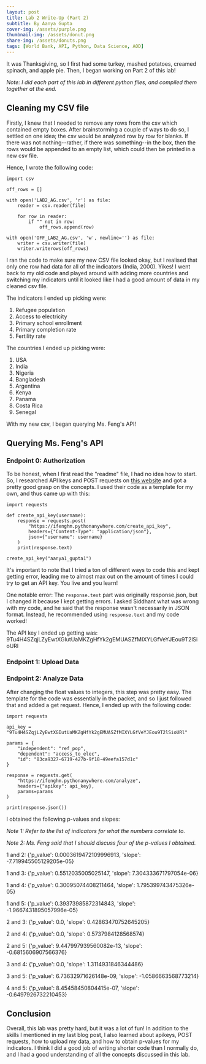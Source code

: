 ```yaml
---
layout: post
title: Lab 2 Write-Up (Part 2)
subtitle: By Aanya Gupta
cover-img: /assets/purple.png
thumbnail-img: /assets/donut.png
share-img: /assets/donuts.png
tags: [World Bank, API, Python, Data Science, AOD]
---
```


It was Thanksgiving, so I first had some turkey, mashed potatoes, creamed spinach, and apple pie. Then, I began working on Part 2 of this lab! 

*Note: I did each part of this lab in different python files, and compiled them together at the end.*

## Cleaning my CSV file

Firstly, I knew that I needed to remove any rows from the csv which contained empty boxes. After brainstorming a couple of ways to do so, I settled on one idea; the csv would be analyzed row by row for blanks. If there was not nothing--rather, if there was something--in the box, then the rows would be appended to an empty list, which could then be printed in a new csv file. 

Hence, I wrote the following code:

```
import csv

off_rows = []

with open('LAB2_AG.csv', 'r') as file:
    reader = csv.reader(file)

    for row in reader:
        if "" not in row:  
            off_rows.append(row)

with open('OFF_LAB2_AG.csv', 'w', newline='') as file:
    writer = csv.writer(file)
    writer.writerows(off_rows)
```

I ran the code to make sure my new CSV file looked okay, but I realised that only one row had data for all of the indicators (India, 2000). Yikes! I went back to my old code and played around with adding more countries and switching my indicators until it looked like I had a good amount of data in my cleaned csv file. 

The indicators I ended up picking were:

1. Refugee population
2. Access to electricity
3. Primary school enrollment 
4. Primary completion rate
5. Fertility rate

The countries I ended up picking were:

1. USA
2. India
3. Nigeria
4. Bangladesh
5. Argentina
6. Kenya
7. Panama
8. Costa Rica
9. Senegal

With my new csv, I began querying Ms. Feng's API! 

## Querying Ms. Feng's API

### Endpoint 0: Authorization

To be honest, when I first read the "readme" file, I had no idea how to start. So, I researched API keys and POST requests on [this website](https://www.geeksforgeeks.org/get-post-requests-using-python/) and got a pretty good grasp on the concepts. I used their code as a template for my own, and thus came up with this:

```
import requests

def create_api_key(username):
    response = requests.post(
        "https://ifenghm.pythonanywhere.com/create_api_key",
        headers={"Content-Type": "application/json"},
        json={"username": username}
    )
    print(response.text)  

create_api_key("aanya1_gupta1")
```

It's important to note that I tried a ton of different ways to code this and kept getting error, leading me to almost max out on the amount of times I could try to get an API key. You live and you learn!

One notable error: The `response.text` part was originally response.json, but I changed it because I kept getting errors. I asked Siddhant what was wrong with my code, and he said that the response wasn't necessarily in JSON format. Instead, he recommended using `response.text` and my code worked!

The API key I ended up getting was: 9Tu4H4SZqjLZyEwtXGIutUaMKZgHfYk2gEMUASZfMIXYLGfVeYJEou9T2lSioURl

### Endpoint 1: Upload Data

### Endpoint 2: Analyze Data

After changing the float values to integers, this step was pretty easy. The template for the code was essentially in the packet, and so I just followed that and added a get request. Hence, I ended up with the following code:

```
import requests

api_key = "9Tu4H4SZqjLZyEwtXGIutUaMKZgHfYk2gEMUASZfMIXYLGfVeYJEou9T2lSioURl"

params = {
    "independent": "ref_pop",  
    "dependent": "access_to_elec",  
    "id": "83ca9327-6719-427b-9f18-49eefa157d1c"
}

response = requests.get(
    "https://ifenghm.pythonanywhere.com/analyze",
    headers={"apikey": api_key},
    params=params
)

print(response.json())
```

I obtained the following p-values and slopes:

*Note 1: Refer to the list of indicators for what the numbers correlate to.*

*Note 2: Ms. Feng said that I should discuss four of the p-values I obtained.*

1 and 2: 
{'p_value': 0.0003619472109996913, 'slope': -7.719945505129205e-05}

1 and 3:
{'p_value': 0.5512035005025147, 'slope': 7.304333671797054e-06}

1 and 4:
{'p_value': 0.30095074408211464, 'slope': 1.795399743475326e-05}

1 and 5:
{'p_value': 0.39373985872314843, 'slope': -1.9667431895057996e-05}

2 and 3:
{'p_value': 0.0, 'slope': 0.42863470752645205}

2 and 4:
{'p_value': 0.0, 'slope': 0.5737984128568574}

2 and 5:
{'p_value': 9.447997939560082e-13, 'slope': -0.6815606907566376}

3 and 4:
{'p_value': 0.0, 'slope': 1.3114931846344486}

3 and 5:
{'p_value': 6.73632971626148e-09, 'slope': -1.0586663568773214}

4 and 5:
{'p_value': 8.45458450804415e-07, 'slope': -0.6497926732210453}

## Conclusion

Overall, this lab was pretty hard, but it was a lot of fun! In addition to the skills I mentioned in my last blog post, I also learned about apikeys, POST requests, how to upload my data, and how to obtain p-values for my indicators. I think I did a good job of writing shorter code than I normally do, and I had a good understanding of all the concepts discussed in this lab. 
